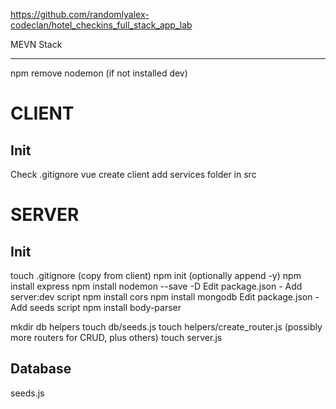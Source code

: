 https://github.com/randomlyalex-codeclan/hotel_checkins_full_stack_app_lab

MEVN Stack 

***
npm remove nodemon (if not installed dev)


# CLIENT
## Init
Check .gitignore
vue create client
add services folder in src

# SERVER

## Init
touch .gitignore (copy from client)
npm init (optionally append -y)
npm install express
npm install nodemon --save -D
    Edit package.json - Add server:dev script
npm install cors
npm install mongodb
    Edit package.json - Add seeds script
npm install body-parser

mkdir db helpers
touch db/seeds.js
touch helpers/create_router.js (possibly more routers for CRUD, plus others)
touch server.js

## Database
seeds.js
